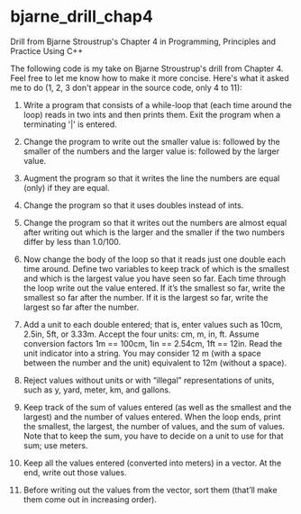 # bjarne_drill_chap4
Drill from Bjarne Stroustrup's Chapter 4 in Programming, Principles and Practice Using C++

The following code is my take on Bjarne Stroustrup's drill from Chapter 4. Feel free to let me know how to make it more
concise. Here's what it asked me to do (1, 2, 3 don't appear in the source code, only 4 to 11):

1. Write	a	program	that	consists	of	a	while-loop	that	(each	time	around	the loop)	reads	in	two	ints	and	then prints	them.	Exit	the	program	when a terminating	'|'	is	entered.

2.	Change	the	program	to	write	out	the	smaller	value	is:	followed	by	the
smaller	of	the	numbers	and	the	larger	value	is:	followed	by	the	larger
value.

3.	Augment	the	program	so	that	it	writes	the	line	the	numbers	are	equal
(only)	if	they	are	equal.

4.	Change	the	program	so	that	it	uses	doubles	instead	of	ints.

5.	Change	the	program	so	that	it	writes	out	the	numbers	are	almost
equal	after	writing	out	which	is	the	larger	and	the	smaller	if	the	two
numbers	differ	by	less	than	1.0/100.

6.	Now	change	the	body	of	the	loop	so	that	it	reads	just	one	double	each
time	around.	Define	two	variables	to	keep	track	of	which	is	the	smallest
and	which	is	the	largest	value	you	have	seen	so	far.	Each	time	through	the
loop	write	out	the	value	entered.	If	it’s	the	smallest	so	far,	write	the
smallest	so	far	after	the	number.	If	it	is	the	largest	so	far,	write	the
largest	so	far	after	the	number.

7.	Add	a	unit	to	each	double	entered;	that	is,	enter	values	such	as	10cm,
2.5in,	5ft,	or	3.33m.	Accept	the	four	units:	cm,	m,	in,	ft.	Assume
conversion	factors	1m	==	100cm,	1in	==	2.54cm,	1ft	==	12in.	Read	the
unit	indicator	into	a	string.	You	may	consider	12	m	(with	a	space	between
the	number	and	the	unit)	equivalent	to	12m	(without	a	space).

8.	Reject	values	without	units	or	with	“illegal”	representations	of	units,	such
as	y,	yard,	meter,	km,	and	gallons.

9.	Keep	track	of	the	sum	of	values	entered	(as	well	as	the	smallest	and	the
largest)	and	the	number	of	values	entered.	When	the	loop	ends,	print	the
smallest,	the	largest,	the	number	of	values,	and	the	sum	of	values.	Note
that	to	keep	the	sum,	you	have	to	decide	on	a	unit	to	use	for	that	sum;	use
meters.

10.	Keep	all	the	values	entered	(converted	into	meters)	in	a	vector.	At	the
end,	write	out	those	values.

11.	Before	writing	out	the	values	from	the	vector,	sort	them	(that’ll	make
them	come	out	in	increasing	order).
